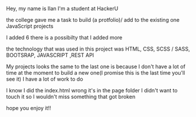 Hey, my name is Ilan
I'm a student at HackerU

the college gave me a task to build (a protfolio)/ add to the existing one
JavaScript projects

I added 6 there is a possibilty that I added more

the technology that was used in this project was HTML, CSS, SCSS / SASS, BOOTSRAP, JAVASCRIPT ,REST API

My projects looks the same to the last one is because I don't have a lot of time at the moment to build a new one(I promise this is the last time you'll see it) I have a lot of work to do

I know I did the index.html wrong it's in the page folder I didn't want to touch it so I wouldn't miss something that got broken

hope you enjoy it!!

